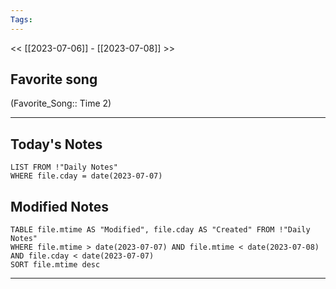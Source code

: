 ```yaml
---
Tags:
---
```

<< [[2023-07-06]] - [[2023-07-08]] >>
## Favorite song
(Favorite_Song:: Time 2)

___
## Today's Notes
```dataview
LIST FROM !"Daily Notes"
WHERE file.cday = date(2023-07-07)
```
## Modified Notes
```dataview
TABLE file.mtime AS "Modified", file.cday AS "Created" FROM !"Daily Notes" 
WHERE file.mtime > date(2023-07-07) AND file.mtime < date(2023-07-08) AND file.cday < date(2023-07-07)
SORT file.mtime desc
```
___
